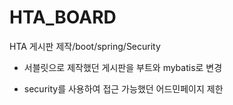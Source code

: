 # HTA_BOARD
HTA 게시판 제작/boot/spring/Security


- 서블릿으로 제작했던 게시판을 부트와 mybatis로 변경

- security를 사용하여 접근 가능했던 어드민페이지 제한


